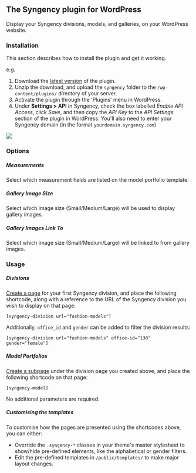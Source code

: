 ## The Syngency plugin for WordPress ##

Display your Syngency divisions, models, and galleries, on your WordPress website.

### Installation ###

This section describes how to install the plugin and get it working.

e.g.

1. Download the [latest version](https://github.com/syngency/wordpress-plugin/archive/master.zip) of the plugin.
1. Unzip the download, and upload the `syngency` folder to the `/wp-content/plugins/` directory of your server.
1. Activate the plugin through the 'Plugins' menu in WordPress.
1. Under **Settings > API** in Syngency, check the box labelled _Enable API Access_, click _Save_, and then copy the _API Key_ to the _API Settings_ section of the plugin in WordPress. You'll also need to enter your Syngency domain (in the format `yourdomain.syngency.com`)

<img src="https://downloads.intercomcdn.com/i/o/92490016/cd21b7d875239b124b28c393/image.png">

### Options ###

##### Measurements #####
Select which measurement fields are listed on the model portfolio template.

##### Gallery Image Size ######
Select which image size (Small/Medium/Large) will be used to display gallery images.

##### Gallery Images Link To #####
Select which image size (Small/Medium/Large) will be linked to from gallery images.

### Usage ###

##### Divisions #####

[Create a page](https://wordpress.org/support/article/pages/#creating-pages) for your first Syngency division, and place the following shortcode, along with a reference to the URL of the Syngency division you wish to display on that page:

`[syngency-division url="fashion-models"]`

Additionally, `office_id` and `gender` can be added to filter the division results:

`[syngency-division url="fashion-models" office-id="138" gender="female"]`


##### Model Portfolios #####

[Create a subpage](https://wordpress.org/support/article/pages/#to-create-a-subpage) under the division page you created above, and place the following shortcode on that page:

`[syngency-model]`

No additional parameters are required.

##### Customising the templates #####

To customise how the pages are presented using the shortcodes above, you can either:

- Override the `.syngency-*` classes in your theme's master stylesheet to show/hide pre-defined elements, like the alphabetical or gender filters.
- Edit the pre-defined templates in `/public/templates/` to make major layout changes.